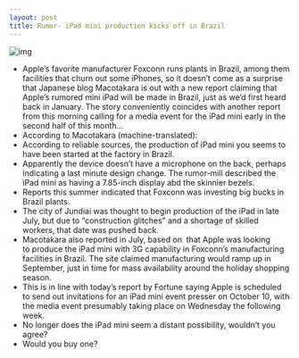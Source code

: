 ```yaml
---
layout: post
title: Rumor- iPad mini production kicks off in Brazil
---
```

![img](http://media.idownloadblog.com/wp-content/uploads/2012/01/assembled-in-brazil.jpeg)
* Apple’s favorite manufacturer Foxconn runs plants in Brazil, among them facilities that churn out some iPhones, so it doesn’t come as a surprise that Japanese blog Macotakara is out with a new report claiming that Apple’s rumored mini iPad will be made in Brazil, just as we’d first heard back in January. The story conveniently coincides with another report from this morning calling for a media event for the iPad mini early in the second half of this month…
* According to Macotakara (machine-translated):
* According to reliable sources, the production of iPad mini you seems to have been started at the factory in Brazil.
* Apparently the device doesn’t have a microphone on the back, perhaps indicating a last minute design change. The rumor-mill described the iPad mini as having a 7.85-inch display abd the skinnier bezels.
* Reports this summer indicated that Foxconn was investing big bucks in Brazil plants.
* The city of Jundiai was thought to begin production of the iPad in late July, but due to “construction glitches” and a shortage of skilled workers, that date was pushed back.
* Macotakara also reported in July, based on  that Apple was looking to produce the iPad mini with 3G capability in Foxconn’s manufacturing facilities in Brazil. The site claimed manufacturing would ramp up in September, just in time for mass availability around the holiday shopping season.
* This is in line with today’s report by Fortune saying Apple is scheduled to send out invitations for an iPad mini event presser on October 10, with the media event presumably taking place on Wednesday the following week.
* No longer does the iPad mini seem a distant possibility, wouldn’t you agree?
* Would you buy one?

